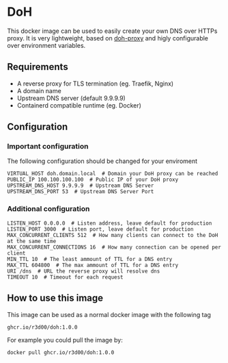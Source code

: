 # DoH

This docker image can be used to easily create your own DNS over HTTPs proxy. 
It is very lightweight, based on [doh-proxy](https://github.com/jedisct1/doh-server) and higly configurable over environment variables.

## Requirements

* A reverse proxy for TLS termination (eg. Traefik, Nginx)
* A domain name
* Upstream DNS server (default 9.9.9.9)
* Containerd compatible runtime (eg. Docker)

## Configuration

### Important configuration
The following configuration should be changed for your enviroment

```
VIRTUAL_HOST doh.domain.local  # Domain your DoH proxy can be reached
PUBLIC_IP 100.100.100.100  # Public IP of your DoH proxy
UPSTREAM_DNS_HOST 9.9.9.9  # Upstream DNS Server
UPSTREAM_DNS_PORT 53  # Upstream DNS Server Port
```

### Additional configuration
```
LISTEN_HOST 0.0.0.0  # Listen address, leave default for production
LISTEN_PORT 3000  # Listen port, leave default for production
MAX_CONCURRENT_CLIENTS 512  # How many clients can connect to the DoH at the same time
MAX_CONCURRENT_CONNECTIONS 16  # How many connection can be opened per client
MIN_TTL 10  # The least ammount of TTL for a DNS entry
MAX_TTL 604800  # The max ammount of TTL for a DNS entry
URI /dns  # URL the reverse proxy will resolve dns
TIMEOUT 10  # Timeout for each request
```

## How to use this image

This image can be used as a normal docker image with the following tag

```
ghcr.io/r3d00/doh:1.0.0
```

For example you could pull the image by:

```
docker pull ghcr.io/r3d00/doh:1.0.0
```